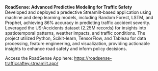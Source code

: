 **RoadSense: Advanced Predictive Modeling for Traffic Safety**  
Developed and deployed a predective Streamlit-based application using machine and deep learning models, including Random Forest, LSTM, and Prophet, achieving 86% accuracy in predicting traffic accident severity. Leveraged the US-Accidents dataset (2.25M records) for insights into spatiotemporal patterns, weather impacts, and traffic conditions. The project utilized Python, Scikit-learn, TensorFlow, and Tableau for data processing, feature engineering, and visualization, providing actionable insights to enhance road safety and inform policy decisions.

Access the RoadSense App here: https://roadsense-trafficsaftey.streamlit.app/
